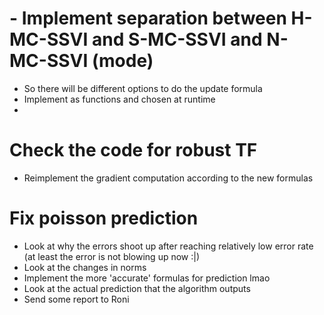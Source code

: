

# - Implement separation between H-MC-SSVI and S-MC-SSVI and N-MC-SSVI (mode)
- So there will be different options to do the update formula
- Implement as functions and chosen at runtime
- 

# Check the code for robust TF
- Reimplement the gradient computation according to the new formulas

# Fix poisson prediction
- Look at why the errors shoot up after reaching relatively low error rate 
(at least the error is not blowing up now :|)
- Look at the changes in norms
- Implement the more 'accurate' formulas for prediction lmao
- Look at the actual prediction that the algorithm outputs
- Send some report to Roni

 